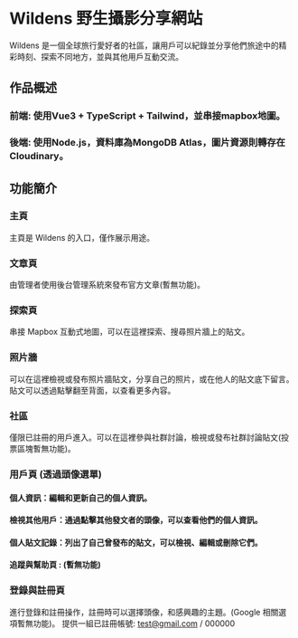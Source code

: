 # Wildens 野生攝影分享網站
Wildens 是一個全球旅行愛好者的社區，讓用戶可以紀錄並分享他們旅途中的精彩時刻、探索不同地方，並與其他用戶互動交流。

## 作品概述
### 前端: 使用Vue3 + TypeScript + Tailwind，並串接mapbox地圖。
### 後端: 使用Node.js，資料庫為MongoDB Atlas，圖片資源則轉存在Cloudinary。

## 功能簡介
### 主頁
主頁是 Wildens 的入口，僅作展示用途。

### 文章頁
由管理者使用後台管理系統來發布官方文章(暫無功能)。

### 探索頁
串接 Mapbox 互動式地圖，可以在這裡探索、搜尋照片牆上的貼文。

### 照片牆
可以在這裡檢視或發布照片牆貼文，分享自己的照片，或在他人的貼文底下留言。貼文可以透過點擊翻至背面，以查看更多內容。

### 社區
僅限已註冊的用戶進入。可以在這裡參與社群討論，檢視或發布社群討論貼文(投票區塊暫無功能)。

### 用戶頁 (透過頭像選單)
#### 個人資訊：編輯和更新自己的個人資訊。
#### 檢視其他用戶：通過點擊其他發文者的頭像，可以查看他們的個人資訊。
#### 個人貼文記錄：列出了自己曾發布的貼文，可以檢視、編輯或刪除它們。
#### 追蹤與幫助頁 : (暫無功能)

### 登錄與註冊頁
進行登錄和註冊操作，註冊時可以選擇頭像，和感興趣的主題。(Google 相關選項暫無功能)。
提供一組已註冊帳號: test@gmail.com / 000000